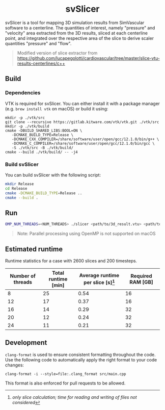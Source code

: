 <div align="center">
<h1>svSlicer</h1>
</div>

svSlicer is a tool for mapping 3D simulation results from SimVascular
software to a centerline. The quantities of interest, namely "pressure" and
"velocity" area extracted from the 3D results, sliced at each centerline point,
and integrated over the respective area of the slice to derive scaler quantities
"pressure" and "flow".

> Modified version of slice extractor from
https://github.com/lucapegolotti/cardiovascular/tree/master/slice-vtu-results-centerlines/c++

## Build

### Dependencies

VTK is required for svSlicer. You can either install it with a package
manager (e.g. `brew install vtk` on macOS) or build it using:

```
mkdir -p ./vtk/src
git clone --recursive https://gitlab.kitware.com/vtk/vtk.git ./vtk/src
mkdir -p ./vtk/build
cmake -DBUILD_SHARED_LIBS:BOOL=ON \
   -DCMAKE_BUILD_TYPE=Release \
   -DCMAKE_CXX_COMPILER=/share/software/user/open/gcc/12.1.0/bin/g++ \
   -DCMAKE_C_COMPILER=/share/software/user/open/gcc/12.1.0/bin/gcc \
   -S ./vtk/src -B ./vtk/build/
cmake --build ./vtk/build/ -- -j4
```


### Build svSlicer

You can build svSlicer with the following script:

```bash
mkdir Release
cd Release
cmake -DCMAKE_BUILD_TYPE=Release ..
cmake --build .
```

## Run

```bash
OMP_NUM_THREADS=<NUM_THREADS> ./slicer <path/to/3d_result.vtu> <path/to/centerline.vtp> <path/to/output_file.vtp>
```

> Note: Parallel processing using OpenMP is not supported on macOS

## Estimated runtime

Runtime statistics for a case with 2600 slices and 200 timesteps.

| Number of threads  | Total runtime [min]  | Average runtime per slice [s][^1] | Required RAM [GB] |
| ------------------ | -------------------- |  -------------------------------- | ------------------|
| 8                  | 25                   | 0.54                              |  16               |
| 12                 | 17                   | 0.37                              |  16               |
| 16                 | 14                   | 0.29                              |  32               |
| 20                 | 12                   | 0.24                              |  32               |
| 24                 | 11                   | 0.21                              |  32               |

[^1]: *only slice calculation; time for reading and writing of files not considered*

## Development

`clang-format` is used to ensure consistent formatting throughout the code. Use
the following code to automatically apply the right format to your code changes:

```
clang-format -i --style=file:.clang_format src/main.cpp
```

This format is also enforced for pull requests to be allowed.
